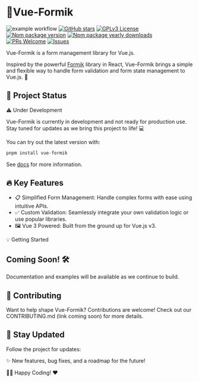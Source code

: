 # 🌟Vue-Formik
![example workflow](https://github.com/vue-formik/vue-formik/actions/workflows/ci.yml/badge.svg)
[![GitHub stars](https://img.shields.io/github/stars/Naereen/StrapDown.js.svg?style=social&label=Star&maxAge=2592000)](https://GitHub.com/vue-formik/vue-formik/stargazers/)
[![GPLv3 License](https://img.shields.io/badge/License-GPL%20v3-yellow.svg)](https://opensource.org/licenses/)
[![Npm package version](https://badgen.net/npm/v/vue-formik)](https://npmjs.com/package/vue-formik)
[![Npm package yearly downloads](https://badgen.net/npm/dy/vue-formik)](https://npmjs.com/package/vue-formik)
[![PRs Welcome](https://img.shields.io/badge/PRs-welcome-brightgreen.svg)](https://github.com/vue-formik/vue-formik/compare)
[![Issues](https://img.shields.io/github/issues-raw/tterb/PlayMusic.svg?maxAge=25000)](https://github.com/vue-formik/vue-formik/issues)


Vue-Formik is a form management library for Vue.js.

Inspired by the powerful [Formik](https://formik.org/) library in React, Vue-Formik brings a simple and flexible way to handle form validation and form state management to Vue.js. 🚀

## 🚧 Project Status

⚠️ Under Development

Vue-Formik is currently in development and not ready for production use. Stay tuned for updates as we bring this project to life! 💻

You can try out the latest version with:
```bash
pnpm install vue-formik
```

See [docs](https://github.com/vue-formik/docs) for more information.


## 🔥 Key Features
- 📋 Simplified Form Management: Handle complex forms with ease using intuitive APIs.
- ✅ Custom Validation: Seamlessly integrate your own validation logic or use popular libraries.
- 🖼️ Vue 3 Powered: Built from the ground up for Vue.js v3.

💡 Getting Started

## Coming Soon! 🛠️
Documentation and examples will be available as we continue to build.

## 🤝 Contributing

Want to help shape Vue-Formik? Contributions are welcome!
Check out our CONTRIBUTING.md (link coming soon) for more details.

## 📢 Stay Updated

Follow the project for updates:

✨ New features, bug fixes, and a roadmap for the future!

👨‍💻 Happy Coding! ❤️
